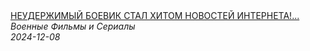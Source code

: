<!--2024-12-08 12:01:12-->
<div class="yb">
  <a class="nodecor" href="/posts.html?filmy/neuderjimyj_boevik_stal_hitom_novostej_interneta_ekskljuzivnoe_kinoproshchatsya_ne_budem">
    <img class="preview" data-videoid="yPjtjcs6CnE" src="https://i2.ytimg.com/vi/yPjtjcs6CnE/hqdefault.jpg" align="middle" alt="">
  </a>
  <div class="inlbl text">
    <a class="nodecor" href="/posts.html?filmy/neuderjimyj_boevik_stal_hitom_novostej_interneta_ekskljuzivnoe_kinoproshchatsya_ne_budem">НЕУДЕРЖИМЫЙ БОЕВИК СТАЛ ХИТОМ НОВОСТЕЙ ИНТЕРНЕТА!...</a><br>
    <i class="smaller2">Военные Фильмы и Сериалы</i><br>
    <i class="smaller3">2024-12-08</i>
  </div>
</div>
